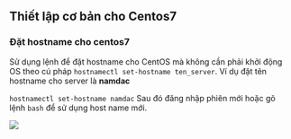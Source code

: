 ## Thiết lập cơ bản cho Centos7
### Đặt hostname cho centos7
Sử dụng lệnh để đặt hostname cho CentOS mà không cần phải khởi động OS theo cú pháp `hostnamectl set-hostname ten_server`. Ví dụ đặt tên hostname cho server là **namdac**

`hostnamectl set-hostname namdac`
Sau đó đăng nhập phiên mới hoặc gõ lệnh `bash` để sử dụng host name mới.

<img src=https://imgur.com/seIwPGC>